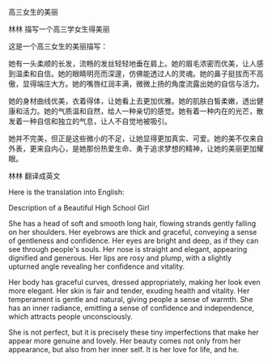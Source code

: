 
高三女生的美丽


林林
描写一个高三学女生得美丽

这是一个高三女生的美丽描写：

她有一头柔顺的长发，流畅的发丝轻轻地垂在肩上。她的眉毛浓密而优美，让人感到温柔和自信。她的眼睛明亮而深邃，仿佛能透过人的灵魂。她的鼻子挺拔而不高傲，显得端庄大方。她的嘴唇红润丰满，微微上扬的角度流露出她的自信与活力。

她的身材曲线优美，衣着得体，让她看上去更加优雅。她的肌肤白皙柔嫩，透出健康和活力。她的气质温和自然，给人一种亲切的感觉。她有着一种内在的光芒，散发着一种自信和独立的气息，让人不自觉地被吸引。

她并不完美，但正是这些微小的不足，让她显得更加真实、可爱。她的美不仅来自外表，更来自内心，是她那份热爱生命、勇于追求梦想的精神，让她的美丽更加耀眼。




林林
翻译成英文

Here is the translation into English:

Description of a Beautiful High School Girl

She has a head of soft and smooth long hair, flowing strands gently falling on her shoulders. Her eyebrows are thick and graceful, conveying a sense of gentleness and confidence. Her eyes are bright and deep, as if they can see through people's souls. Her nose is straight and elegant, appearing dignified and generous. Her lips are rosy and plump, with a slightly upturned angle revealing her confidence and vitality.

Her body has graceful curves, dressed appropriately, making her look even more elegant. Her skin is fair and tender, exuding health and vitality. Her temperament is gentle and natural, giving people a sense of warmth. She has an inner radiance, emitting a sense of confidence and independence, which attracts people unconsciously.

She is not perfect, but it is precisely these tiny imperfections that make her appear more genuine and lovely. Her beauty comes not only from her appearance, but also from her inner self. It is her love for life, and he.
